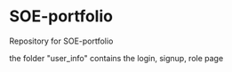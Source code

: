 # SOE-portfolio
 Repository for SOE-portfolio

 the folder "user_info" contains the login, signup, role page
